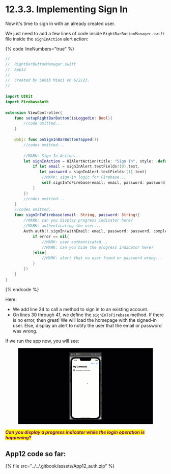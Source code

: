 # 12.3.3. Implementing Sign In

Now it's time to sign in with an already created user.

We just need to add a few lines of code inside `RightBarButtonManager.swift` file inside the `signInAction` alert action:

{% code lineNumbers="true" %}
```swift
//
//  RightBarButtonManager.swift
//  App12
//
//  Created by Sakib Miazi on 6/2/23.
//

import UIKit
import FirebaseAuth

extension ViewController{
    func setupRightBarButton(isLoggedin: Bool){
        //code omitted...
    }
    
    @objc func onSignInBarButtonTapped(){
        //codes omitted...
        
        //MARK: Sign In Action...
        let signInAction = UIAlertAction(title: "Sign In", style: .default, handler: {(_) in
            if let email = signInAlert.textFields![0].text,
               let password = signInAlert.textFields![1].text{
                //MARK: sign-in logic for Firebase...
                self.signInToFirebase(email: email, password: password)
            }
        })
        //codes omitted...
    }
    //codes omitted...
    func signInToFirebase(email: String, password: String){
        //MARK: can you display progress indicator here?
        //MARK: authenticating the user...
        Auth.auth().signIn(withEmail: email, password: password, completion: {(result, error) in
            if error == nil{
                //MARK: user authenticated...
                //MARK: can you hide the progress indicator here?
            }else{
                //MARK: alert that no user found or password wrong...
            }      
        })
    }
}


```
{% endcode %}

Here:

* We add line 24 to call a method to sign in to an existing account.
* On lines 30 through 41, we define the `signInToFirebase` method. If there is no error, then great! We will load the homepage with the signed-in user. Else, display an alert to notify the user that the email or password was wrong.

If we run the app now, you will see:

<figure><img src="../../.gitbook/assets/12.six (1).gif" alt=""><figcaption></figcaption></figure>

_<mark style="color:purple;">**Can you display a progress indicator while the login operation is happening?**</mark>_

## App12 code so far:

{% file src="../../.gitbook/assets/App12_auth.zip" %}
